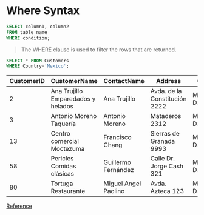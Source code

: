 # Where Syntax

```sql
SELECT column1, column2
FROM table_name
WHERE condition;
```

> The WHERE clause is used to filter the rows that are returned.

```sql
SELECT * FROM Customers
WHERE Country='Mexico';
```

|CustomerID|CustomerName|ContactName|Address|City|PostalCode|Country|
|--|--|--|--|--|--|--|
|2|Ana Trujillo Emparedados y helados|Ana Trujillo|Avda. de la Constitución 2222|México D.F.|05021|Mexico|
|3|Antonio Moreno Taquería|Antonio Moreno|Mataderos 2312|México D.F.|05023|Mexico|
|13|Centro comercial Moctezuma|Francisco Chang|Sierras de Granada 9993|México D.F.|05022|Mexico|
|58|Pericles Comidas clásicas|Guillermo Fernández|Calle Dr. Jorge Cash 321|México D.F.|05033|Mexico|
|80|Tortuga Restaurante|Miguel Angel Paolino|Avda. Azteca 123|México D.F.|05033|Mexico|

[Reference](https://www.w3schools.com/sql/trysql.asp?filename=trysql_select_where)